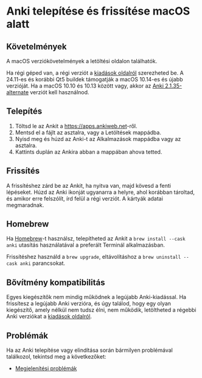 # Anki telepítése és frissítése macOS alatt

<!-- toc -->

## Követelmények

A macOS verziókövetelmények a letöltési oldalon találhatók.

Ha régi géped van, a régi verziót a [kiadások oldalról](https://github.com/ankitects/anki/releases) szerezheted be. A 24.11-es és korábbi Qt5 buildek támogatják a macOS 10.14-es és újabb verzióját. Ha a macOS 10.10 és 10.13 között vagy, akkor az [Anki 2.1.35-alternate](https://github.com/ankitects/anki/releases/tag/2.1.35) verziót kell használnod.

## Telepítés

1. Töltsd le az Ankit a <https://apps.ankiweb.net>-ről.
2. Mentsd el a fájlt az asztalra, vagy a Letöltések mappádba.
3. Nyisd meg és húzd az Anki-t az Alkalmazások mappádba vagy az asztalra.
4. Kattints duplán az Ankira abban a mappában ahova tetted.

## Frissítés

A frissítéshez zárd be az Ankit, ha nyitva van, majd kövesd a fenti lépéseket. Húzd az Anki ikonját ugyanarra a helyre, ahol korábban tároltad, és amikor erre felszólít, írd felül a régi verziót. A kártyák adatai megmaradnak.

## Homebrew

Ha [Homebrew](https://brew.sh/)-t használsz, telepítheted az Ankit a `brew install --cask anki` utasítás használatával a preferált Terminál alkalmazásban.

Frissítéshez használd a `brew upgrade`, eltávolításhoz a `brew uninstall --cask anki` parancsokat.

## Bővítmény kompatibilitás

Egyes kiegészítők nem mindig működnek a legújabb Anki-kiadással. Ha frissítesz a legújabb Anki verzióra, és úgy találod, hogy egy olyan kiegészítő, amely nélkül nem tudsz élni, nem működik, letöltheted a régebbi Anki verziókat a [kiadások oldalról](https://github.com/ankitects/anki/releases).

## Problémák

Ha az Anki telepítése vagy elindítása során bármilyen problémával találkozol, tekintsd meg a következőket:
- [Megjelenítési problémák](display-issues.md)
